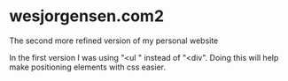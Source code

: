 # wesjorgensen.com2
The second more refined version of my personal website

In the first version I was using "<ul " instead of "<div". Doing this will help make positioning elements with css easier.
